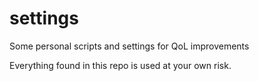# settings
Some personal scripts and settings for QoL improvements

Everything found in this repo is used at your own risk.
